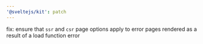 ```yaml
---
'@sveltejs/kit': patch
---
```


fix: ensure that `ssr` and `csr` page options apply to error pages rendered as a result of a load function error
